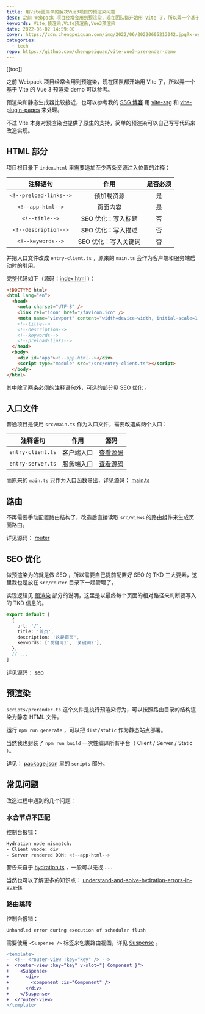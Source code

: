 ```yaml
---
title: 用Vite更简单的解决Vue3项目的预渲染问题
desc: 之前 Webpack 项目经常会用到预渲染，现在团队都开始用 Vite 了，所以弄一个基于 Vite 的 Vue 3 预渲染 demo 可以参考。
keywords: Vite,预渲染,Vite预渲染,Vue3预渲染
date: 2022-06-02 14:59:00
cover: https://cdn.chengpeiquan.com/img/2022/06/20220605213042.jpg?x-oss-process=image/interlace,1
categories:
  - tech
repo: https://github.com/chengpeiquan/vite-vue3-prerender-demo
---
```


[[toc]]

之前 Webpack 项目经常会用到预渲染，现在团队都开始用 Vite 了，所以弄一个基于 Vite 的 Vue 3 预渲染 demo 可以参考。

预渲染和静态生成器比较接近，也可以参考我的 [SSG 博客](https://github.com/chengpeiquan/chengpeiquan.com/blob/main/src/router/index.ts) 用 [vite-ssg](https://www.npmjs.com/package/vite-ssg) 和 [vite-plugin-pages](https://www.npmjs.com/package/vite-plugin-pages) 来处理。

不过 Vite 本身对预渲染也提供了原生的支持，简单的预渲染可以自己写写代码来改造实现。

## HTML 部分

项目根目录下 `index.html` 里需要追加至少两条资源注入位置的注释：

注释语句|作用|是否必须
:-:|:-:|:-:
`<!--preload-links-->`|预加载资源|是
`<!--app-html-->`|页面内容|是
`<!--title-->`|SEO 优化：写入标题|否
`<!--description-->`|SEO 优化：写入描述|否
`<!--keywords-->`|SEO 优化：写入关键词|否

并把入口文件改成 `entry-client.ts` ，原来的 `main.ts` 会作为客户端和服务端启动时的引用。

完整代码如下（源码：[index.html](https://github.com/chengpeiquan/vite-vue3-prerender-demo/blob/main/index.html) ）：

```html
<!DOCTYPE html>
<html lang="en">
  <head>
    <meta charset="UTF-8" />
    <link rel="icon" href="/favicon.ico" />
    <meta name="viewport" content="width=device-width, initial-scale=1.0" />
    <!--title-->
    <!--description-->
    <!--keywords-->
    <!--preload-links-->
  </head>
  <body>
    <div id="app"><!--app-html--></div>
    <script type="module" src="/src/entry-client.ts"></script>
  </body>
</html>
```

其中除了两条必须的注释语句外，可选的部分见 [SEO 优化](#seo-优化) 。

## 入口文件

普通项目是使用 `src/main.ts` 作为入口文件，需要改造成两个入口：

注释语句|作用|源码
:-:|:-:|:-:
`entry-client.ts`|客户端入口|[查看源码](https://github.com/chengpeiquan/vite-vue3-prerender-demo/blob/main/src/entry-client.ts)
`entry-server.ts`|服务端入口|[查看源码](https://github.com/chengpeiquan/vite-vue3-prerender-demo/blob/main/src/entry-server.ts)

而原来的 `main.ts` 只作为入口函数导出，详见源码： [main.ts](https://github.com/chengpeiquan/vite-vue3-prerender-demo/blob/main/src/main.ts)

## 路由

不再需要手动配置路由结构了，改造后直接读取 `src/views` 的路由组件来生成页面路由。

详见源码： [router](https://github.com/chengpeiquan/vite-vue3-prerender-demo/blob/main/src/router/index.ts)

## SEO 优化

做预渲染为的就是做 SEO ，所以需要自己提前配置好 SEO 的 TKD 三大要素，这里我也是放在 `src/router` 目录下一起管理了。

实现逻辑见 [预渲染](#预渲染) 部分的说明，这里是以最终每个页面的相对路径来判断要写入的 TKD 信息的。

```ts
export default [
  {
    url: '/',
    title: '首页',
    description: '这是首页',
    keywords: ['关键词1', '关键词2'],
  },
  // ...
]
```

详见源码： [seo](https://github.com/chengpeiquan/vite-vue3-prerender-demo/blob/main/src/router/seo.ts)

## 预渲染

`scripts/prerender.ts` 这个文件是执行预渲染行为，可以按照路由目录的结构渲染为静态 HTML 文件。

运行 `npm run generate` ，可以把 `dist/static` 作为静态站点部署。

当然我也封装了 `npm run build` 一次性编译所有平台（ Client / Server / Static ）。

详见： [package.json](https://github.com/chengpeiquan/vite-vue3-prerender-demo/blob/main/package.json) 里的 `scripts` 部分。

## 常见问题

改造过程中遇到的几个问题：

### 水合节点不匹配

控制台报错：

```bash
Hydration node mismatch:
- Client vnode: div 
- Server rendered DOM: <!--app-html-->  
```

警告来自于 [hydration.ts](https://github.com/vuejs/core/blob/main/packages/runtime-core/src/hydration.ts) ，一般可以无视……

当然也可以了解更多的知识点： [understand-and-solve-hydration-errors-in-vue-js](https://www.sumcumo.com/en/understand-and-solve-hydration-errors-in-vue-js)

### 路由跳转

控制台报错：

```bash
Unhandled error during execution of scheduler flush
```

需要使用 `<Suspense />` 标签来包裹路由视图，详见 [Suspense](https://v3.cn.vuejs.org/guide/migration/suspense.html#suspense) 。

```diff
<template>
-  <!-- <router-view :key="key" /> -->
+  <router-view :key="key" v-slot="{ Component }">
+    <Suspense>
+      <div>
+        <component :is="Component" />
+      </div>
+    </Suspense>
+  </router-view>
</template>
```
